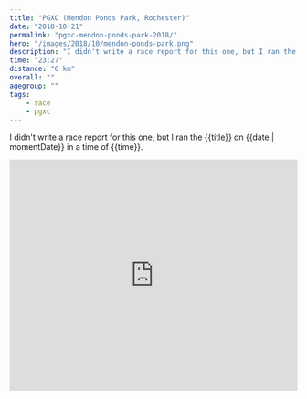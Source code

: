 ```yaml
---
title: "PGXC (Mendon Ponds Park, Rochester)"
date: "2018-10-21"
permalink: "pgxc-mendon-ponds-park-2018/"
hero: "/images/2018/10/mendon-ponds-park.png"
description: "I didn't write a race report for this one, but I ran the {{title}} on {{date | momentDate}} in a time of {{time}}."
time: "23:27"
distance: "6 km"
overall: ""
agegroup: ""
tags:
    - race
    - pgxc
---
```


I didn't write a race report for this one, but I ran the {{title}} on {{date | momentDate}} in a time of {{time}}.

<iframe height='405' width='100%' frameborder='0' allowtransparency='true' scrolling='no' src='https://www.strava.com/activities/1919653297/embed/a8737dcaa1618fdc3b368679c276d84756f79a1f'></iframe>